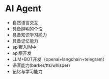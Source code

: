 # AI Agent
- 自然语言交互
- 具备鲜明的个性
- 具备知识学习能力
- 具备记忆能力
- api嵌入IM中
- api层开发
- LLM+BOT开发（openai+langchain+telegram）
- 语音能力(barker/tts/whisper)
- 记忆与学习能力